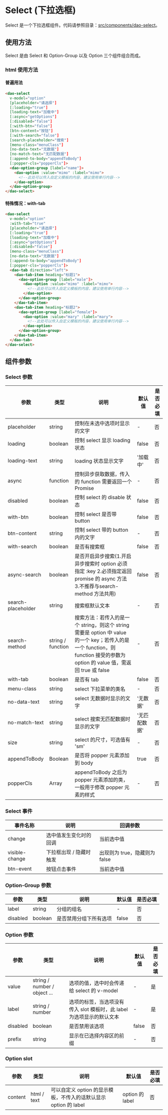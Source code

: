 # Select (下拉选框)

Select 是一个下拉选框组件。代码请参照目录：[src/components/dao-select](../src/componenets/dao-editable-table)。

## 使用方法

Select 是由 Select 和 Option-Group 以及 Option 三个组件组合而成。

### html 使用方法

#### 普遍用法

```html
<dao-select
  v-model="option"
  [placeholder="请选择"]
  [:loading="true"]
  [loading-text="加载中"]
  [:async="getOptions"]
  [:disabled="false"]
  [:with-btn="false"]
  [btn-content="按钮"]
  [:with-search="false"]
  [search-placeholder="搜索"]
  [menu-class="menuClass"]
  [no-data-text="无数据"]
  [no-match-text="无匹配数据"]
  [:append-to-body="appendToBody"]
  [:popper-cls="popperCls"]>
  <dao-option-group [label="name"]>
    <dao-option :value="mimo" :label="mimo">
      <!--此处可以传入自定义模板的内容，建议使用单行内容-->
    </dao-option>
  </dao-option-group>
</dao-select>
```

#### 特殊情况：with-tab

```html
<dao-select
  v-model="option"
  :with-tab="true"
  [placeholder="请选择"]
  [:loading="true"]
  [loading-text="加载中"]
  [:async="getOptions"]
  [:disabled="false"]
  [menu-class="menuClass"]
  [no-data-text="无数据"]
  [:append-to-body="appendToBody"]
  [:popper-cls="popperCls"]>
  <dao-tab direction="left">
    <dao-tab-item heading="标题1">
      <dao-option-group [label="male"]>
        <dao-option :value="mimo" :label="mimo">
          <!--此处可以传入自定义模板的内容，建议使用单行内容-->
        </dao-option>
      </dao-option-group>
    </dao-tab-item>
    <dao-tab-item heading="标题2">
      <dao-option-group [label="female"]>
        <dao-option :value="mary" :label="mary">
          <!--此处可以传入自定义模板的内容，建议使用单行内容-->
        </dao-option>
      </dao-option-group>
    </dao-tab-item>
  </dao-tab>
</dao-select>
```

## 组件参数

### Select 参数

| 参数 | 类型 | 说明 | 默认值 | 是否必填 |
|-----|------|-----|-------|---------|
| placeholder | string | 控制在未选中选项时显示的文字 | - | 否 |
| loading |	boolean |	控制 select 显示 loading 状态 |	false | 否 |
| loading-text | string | loading 状态显示文字 | '加载中' | 否 |
| async | function | 控制异步获取数据，传入的 function 需要返回一个 Promise| - | 否 |
| disabled | boolean | 控制 select 的 disable 状态 | false | 否 |
| with-btn | boolean | 控制 select 是否带 button | false | 否 |
| btn-content | string | 控制 select 带的 button 内的文字 | - | 否 |
| with-search | boolean | 是否有搜索框 | false | 否 |
| async-search | boolean | 是否开启异步搜索(1.开启异步搜索时 option 必须指定 :key 2.必须指定返回promise 的 async 方法 3.不推荐与search-method 方法共用) | false | 否 |
| search-placeholder | string | 搜索框默认文本 | - | 否 |
| search-method | string / function | 搜索方法：若传入的是一个 string，则这个 string 需要是 option 中 value 的一个 key；若传入的是一个 function，则 function 接受的参数为 option 的 value 值，需返回 true 或 false | - | 否 |
| with-tab | boolean | 是否有 tab | false | 否 |
| menu-class | string | select 下拉菜单的类名 | - | 否 |
| no-data-text | string | select 无数据时显示的文字 | '无数据' | 否 |
| no-match-text | string | select 搜索无匹配数据时显示的文字 | '无匹配数据' | 否 |
| size | string | select 的尺寸，可选值有 'sm' | - | 否 |
| appendToBody | Boolean | 是否将 popper 元素添加到 body |true|否|
| popperCls | Array | appendToBody 之后为 popper 元素添加的类，一般用于修改 popper 元素的样式 | - |否|

### Select 事件

| 事件名称 | 说明 | 回调参数 |
|----------|-----|---------|
| change | 选中值发生变化时的回调 | 当前选中值 |
| visible-change | 下拉框出现 / 隐藏时触发 | 出现则为 true，隐藏则为 false |
| btn-event | 按钮点击事件 | 当前选中值 |

### Option-Group 参数

| 参数 | 类型 | 说明 | 默认值 | 是否必填 |
|-----|-------|------|--------|------|
| label | string | 分组的组名 | - | 否 |
| disabled | boolean | 是否禁用分组下所有选项 | false | 否 |

### Option 参数

| 参数 | 类型 | 说明 | 默认值 | 是否必填 |
|-----|-------|------|--------|------|
| value | string / number / object ... | 选项的值，选中时会传递给 select 的 v-model | - | 是 |
| label | string / number | 选项的标签，当选项没有传入 slot 模板时，此 label 为选项显示的默认文本 | - | 是 |
| disabled | boolean | 是否禁用该选项 | false | 否 |
| prefix | string | 显示在已选择内容区的前缀 | - | 否 |

### Option slot
| 参数 | 类型 | 说明 | 默认值 | 是否必填 |
|-----|------|-----|-------|---------|
| content | html / text | 可以自定义 option 的显示模板，不传入的话默认显示 option 的 label | option 的 label | 否 |
